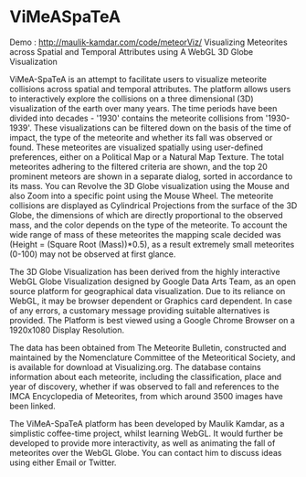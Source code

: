 ViMeASpaTeA
===========

Demo : http://maulik-kamdar.com/code/meteorViz/
Visualizing Meteorites across Spatial and Temporal Attributes using A WebGL 3D Globe Visualization

ViMeA-SpaTeA is an attempt to facilitate users to visualize meteorite collisions across spatial and temporal attributes. The platform allows users to interactively explore the collisions on a three dimensional (3D) visualization of the earth over many years. The time periods have been divided into decades - '1930' contains the meteorite collisions from '1930-1939'. These visualizations can be filtered down on the basis of the time of impact, the type of the meteorite and whether its fall was observed or found. These meteorites are visualized spatially using user-defined preferences, either on a Political Map or a Natural Map Texture. The total meteorites adhering to the filtered criteria are shown, and the top 20 prominent meteors are shown in a separate dialog, sorted in accordance to its mass. You can Revolve the 3D Globe visualization using the Mouse and also Zoom into a specific point using the Mouse Wheel. The meteorite collisions are displayed as Cylindrical Projections from the surface of the 3D Globe, the dimensions of which are directly proportional to the observed mass, and the color depends on the type of the meteorite. To account the wide range of mass of these meteorites the mapping scale decided was (Height = (Square Root (Mass))*0.5), as a result extremely small meteorites (0-100) may not be observed at first glance.

The 3D Globe Visualization has been derived from the highly interactive WebGL Globe Visualization designed by Google Data Arts Team, as an open source platform for geographical data visualization. Due to its reliance on WebGL, it may be browser dependent or Graphics card dependent. In case of any errors, a customary message providing suitable alternatives is provided. The Platform is best viewed using a Google Chrome Browser on a 1920x1080 Display Resolution.

The data has been obtained from The Meteorite Bulletin, constructed and maintained by the Nomenclature Committee of the Meteoritical Society, and is available for download at Visualizing.org. The database contains information about each meteorite, including the classification, place and year of discovery, whether if was observed to fall and references to the IMCA Encyclopedia of Meteorites, from which around 3500 images have been linked.

The ViMeA-SpaTeA platform has been developed by Maulik Kamdar, as a simplistic coffee-time project, whilst learning WebGL. It would further be developed to provide more interactivity, as well as animating the fall of meteorites over the WebGL Globe. You can contact him to discuss ideas using either Email or Twitter.
